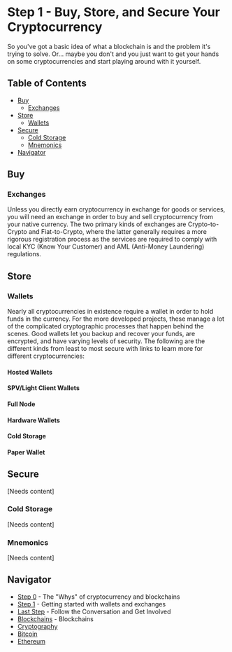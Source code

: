 # Step 1 - Buy, Store, and Secure Your Cryptocurrency

So you've got a basic idea of what a blockchain is and the problem it's trying to solve. Or... maybe you don't and you just want to get your hands on some cryptocurrencies and start playing around with it yourself.

## Table of Contents
- [Buy](#buy)
  - [Exchanges](#exchanges)
- [Store](#store)
  - [Wallets](#wallets)
- [Secure](#secure)
  - [Cold Storage](#cold-storage)
  - [Mnemonics](#mnemonics)
- [Navigator](#Navigator)

## Buy
### Exchanges
Unless you directly earn cryptocurrency in exchange for goods or services, you will need an exchange in order to buy and sell cryptocurrency from your native currency. The two primary kinds of exchanges are Crypto-to-Crypto and Fiat-to-Crypto, where the latter generally requires a more rigorous registration process as the services are required to comply with local KYC (Know Your Customer) and AML (Anti-Money Laundering) regulations.

## Store
### Wallets
Nearly all cryptocurrencies in existence require a wallet in order to hold funds in the currency. For the more developed projects, these manage a lot of the complicated cryptographic processes that happen behind the scenes. Good wallets let you backup and recover your funds, are encrypted, and have varying levels of security. The following are the different kinds from least to most secure with links to learn more for different cryptocurrencies:

#### Hosted Wallets

#### SPV/Light Client Wallets

#### Full Node

#### Hardware Wallets

#### Cold Storage

#### Paper Wallet

## Secure
[Needs content]

### Cold Storage
[Needs content]

### Mnemonics
[Needs content]


## Navigator
- [Step 0](./step0.md) - The "Whys" of cryptocurrency and blockchains
- [Step 1](./step1.md) - Getting started with wallets and exchanges
- [Last Step](./last-step.md) - Follow the Conversation and Get Involved
- [Blockchains](./blockchains/blockchains.md) - Blockchains
- [Cryptography](./cryptography/introduction.md)
- [Bitcoin](./bitcoin/bitcoin.md)
- [Ethereum](./ethereum/ethereum.md)